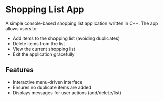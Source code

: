 # Shopping List App

A simple console-based shopping list application written in C++. The app allows users to:

- Add items to the shopping list (avoiding duplicates)
- Delete items from the list
- View the current shopping list
- Exit the application gracefully

## Features

- Interactive menu-driven interface
- Ensures no duplicate items are added
- Displays messages for user actions (add/delete/list)
